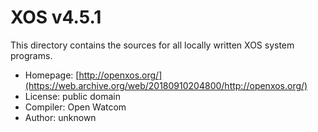 # XOS v4.5.1
This directory contains the sources for all locally written XOS system programs.


- Homepage: [http://openxos.org/](https://web.archive.org/web/20180910204800/http://openxos.org/)
- License: public domain
- Compiler: Open Watcom
- Author: unknown


